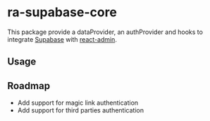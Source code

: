 # ra-supabase-core

This package provide a dataProvider, an authProvider and hooks to integrate [Supabase](https://supabase.io/) with [react-admin](https://marmelab.com/react-admin).

## Usage

## Roadmap

-   Add support for magic link authentication
-   Add support for third parties authentication

